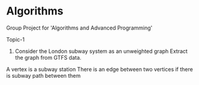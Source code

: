 # Algorithms
Group Project for 'Algorithms and Advanced Programming'

Topic-1
1. Consider the London subway system as an unweighted graph
   Extract the graph from GTFS data.
   
A vertex is a subway station
There is an edge between two vertices if there is subway path between them
   
 
